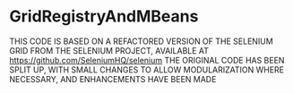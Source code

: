# GridRegistryAndMBeans
THIS CODE IS BASED ON A REFACTORED VERSION OF THE SELENIUM GRID FROM THE SELENIUM PROJECT, AVAILABLE AT https://github.com/SeleniumHQ/selenium THE ORIGINAL CODE HAS BEEN SPLIT UP, WITH SMALL CHANGES TO ALLOW MODULARIZATION WHERE NECESSARY, AND ENHANCEMENTS HAVE BEEN MADE

